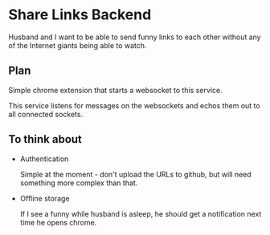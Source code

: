 # Share Links Backend

Husband and I want to be able to send funny links to each other
without any of the Internet giants being able to watch.

## Plan

Simple chrome extension that starts a websocket to this service.

This service listens for messages on the websockets and echos
them out to all connected sockets.

## To think about

* Authentication
    
    Simple at the moment - don't upload the URLs to github, but will need
    something more complex than that.
    
* Offline storage
  
    If I see a funny while husband is asleep, he should get a notification
    next time he opens chrome.
